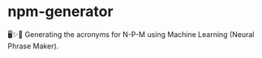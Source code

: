 # npm-generator
🖥️✨🤖 Generating the acronyms for N-P-M using Machine Learning (Neural Phrase Maker).
